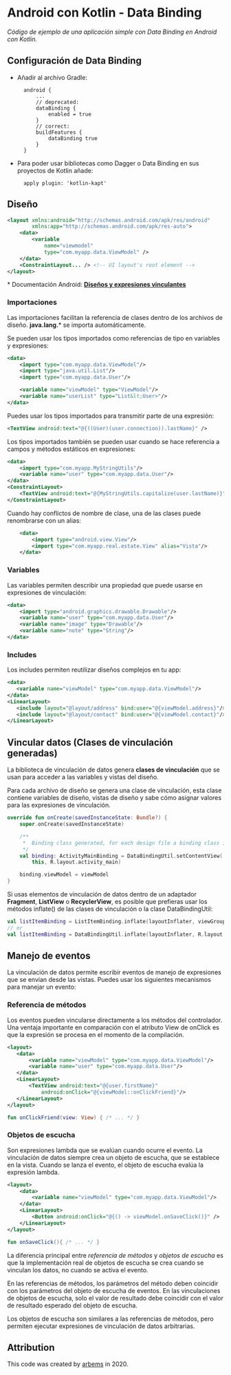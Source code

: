 # Android con Kotlin - Data Binding

*Código de ejemplo de una aplicación simple con Data Binding en Android con Kotlin.*

## Configuración de Data Binding

* Añadir al archivo Gradle:

        android {
            ...
            // deprecated:
            dataBinding {
                enabled = true
            }
            // correct:
            buildFeatures {
                dataBinding true
            }
        }

* Para poder usar bibliotecas como Dagger o Data Binding en sus proyectos de Kotlin añade:

        apply plugin: 'kotlin-kapt'
  
## Diseño
  
```xml
<layout xmlns:android="http://schemas.android.com/apk/res/android"
        xmlns:app="http://schemas.android.com/apk/res-auto">
    <data>
        <variable
            name="viewmodel"
            type="com.myapp.data.ViewModel" />
    </data>
    <ConstraintLayout... /> <!-- UI layout's root element -->
</layout>
```
\* Documentación Android: [**Diseños y expresiones vinculantes**](https://developer.android.com/topic/libraries/data-binding/expressions)

### Importaciones

Las importaciones facilitan la referencia de clases dentro de los archivos de diseño. **java.lang.*** se importa automáticamente.

Se pueden usar los tipos importados como referencias de tipo en variables y expresiones:

```xml
<data>
    <import type="com.myapp.data.ViewModel"/>
    <import type="java.util.List"/>
    <import type="com.myapp.data.User"/>

    <variable name="viewModel" type="ViewModel"/>
    <variable name="userList" type="List&lt;User>"/>
</data>
```
Puedes usar los tipos importados para transmitir parte de una expresión:
```xml
<TextView android:text="@{((User)(user.connection)).lastName}" />
```
Los tipos importados también se pueden usar cuando se hace referencia a campos y métodos estáticos en expresiones:
```xml
<data>
    <import type="com.myapp.MyStringUtils"/>
    <variable name="user" type="com.myapp.data.User"/>
</data>
<ConstraintLayout>
    <TextView android:text="@{MyStringUtils.capitalize(user.lastName)}" />
</ConstraintLayout>
```

Cuando hay conflictos de nombre de clase, una de las clases puede renombrarse con un alias:
```xml
    <data>
        <import type="android.view.View"/>
        <import type="com.myapp.real.estate.View" alias="Vista"/>
    </data>
```

### Variables

Las variables permiten describir una propiedad que puede usarse en expresiones de vinculación:

```xml
<data>
    <import type="android.graphics.drawable.Drawable"/>
    <variable name="user" type="com.myapp.data.User"/>
    <variable name="image" type="Drawable"/>
    <variable name="note" type="String"/>
</data>
```

### Includes

Los includes permiten reutilizar diseños complejos en tu app:
```xml
<data>
   <variable name="viewModel" type="com.myapp.data.ViewModel"/>
</data>
<LinearLayout>
   <include layout="@layout/address" bind:user="@{viewModel.address}"/>
   <include layout="@layout/contact" bind:user="@{viewModel.contact}"/>
</LinearLayout>
```

## Vincular datos (Clases de vinculación generadas)

La biblioteca de vinculación de datos genera **clases de vinculación** que se usan para acceder a las variables y vistas del diseño.

Para cada archivo de diseño se genera una clase de vinculación, esta clase contiene variables de diseño, vistas de diseño y sabe cómo asignar valores para las expresiones de vinculación.

```kotlin
override fun onCreate(savedInstanceState: Bundle?) {
    super.onCreate(savedInstanceState)

    /**
     *  Binding class generated, for each design file a binding class is generated.
     */
    val binding: ActivityMainBinding = DataBindingUtil.setContentView(
        this, R.layout.activity_main)

    binding.viewModel = viewModel
}
```

Si usas elementos de vinculación de datos dentro de un adaptador **Fragment**, **ListView** o **RecyclerView**, es posible que prefieras usar los métodos inflate() de las clases de vinculación o la clase DataBindingUtil:

```kotlin
val listItemBinding = ListItemBinding.inflate(layoutInflater, viewGroup, false)
// or
val listItemBinding = DataBindingUtil.inflate(layoutInflater, R.layout.list_item, viewGroup, false)
```

## Manejo de eventos

La vinculación de datos permite escribir eventos de manejo de expresiones que se envían desde las vistas.
Puedes usar los siguientes mecanismos para manejar un evento:

### Referencia de métodos

Los eventos pueden vincularse directamente a los métodos del controlador. Una ventaja importante en comparación con el atributo View de onClick es que la expresión se procesa en el momento de la compilación.

```xml
<layout>
   <data>
       <variable name="viewModel" type="com.myapp.data.ViewModel"/>
       <variable name="user" type="com.myapp.data.User"/>
   </data>
   <LinearLayout>
       <TextView android:text="@{user.firstName}"
           android:onClick="@{viewModel::onClickFriend}"/>
   </LinearLayout>
</layout>
```

```kotlin
fun onClickFriend(view: View) { /* ... */ }
```

### Objetos de escucha

Son expresiones lambda que se evalúan cuando ocurre el evento. La vinculación de datos siempre crea un objeto de escucha, que se establece en la vista. Cuando se lanza el evento, el objeto de escucha evalúa la expresión lambda.

```xml
<layout>
    <data>
        <variable name="viewModel" type="com.myapp.data.ViewModel"/>
    </data>
    <LinearLayout>
        <Button android:onClick="@{() -> viewModel.onSaveClick()}" />
    </LinearLayout>
</layout>
```

```kotlin
fun onSaveClick(){ /* ... */ }
```

La diferencia principal entre *referencia de métodos* y *objetos de escucha* es que la implementación real de objetos de escucha se crea cuando se vinculan los datos, no cuando se activa el evento.

En las referencias de métodos, los parámetros del método deben coincidir con los parámetros del objeto de escucha de eventos.
En las vinculaciones de objetos de escucha, solo el valor de resultado debe coincidir con el valor de resultado esperado del objeto de escucha.

Los objetos de escucha son similares a las referencias de métodos, pero permiten ejecutar expresiones de vinculación de datos arbitrarias.




## Attribution

This code was created by [arbems](https://github.com/arbems) in 2020.